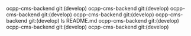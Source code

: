 ocpp-cms-backend git:(develop)
ocpp-cms-backend git:(develop)
ocpp-cms-backend git:(develop)
ocpp-cms-backend git:(develop)
ocpp-cms-backend git:(develop) ls
README.md
ocpp-cms-backend git:(develop)
ocpp-cms-backend git:(develop) 
ocpp-cms-backend git:(develop) 

